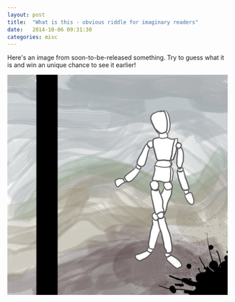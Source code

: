 ```yaml
---
layout: post
title:  "What is this - obvious riddle for imaginary readers"
date:   2014-10-06 09:31:30
categories: misc
---
```


Here's an image from soon-to-be-released something. Try to guess what it is and
win an unique chance to see it earlier!

<img src="/images/something.png"/>
